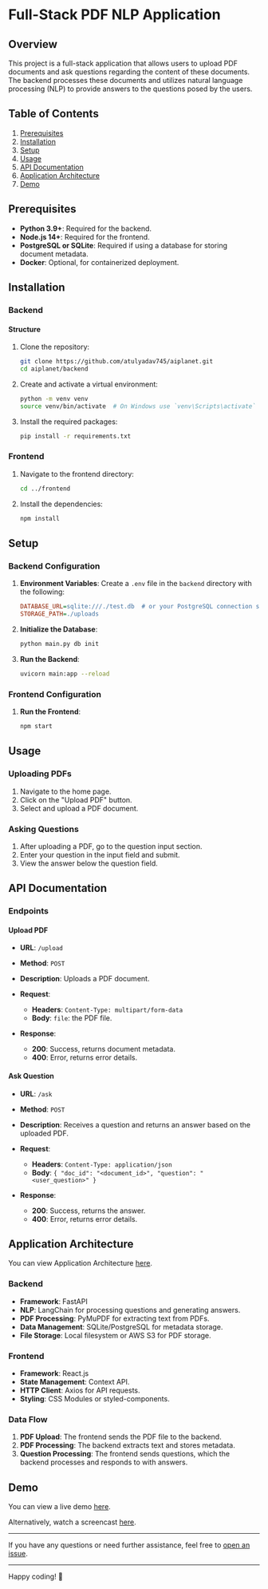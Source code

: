 # Full-Stack PDF NLP Application

## Overview

This project is a full-stack application that allows users to upload PDF documents and ask questions regarding the content of these documents. The backend processes these documents and utilizes natural language processing (NLP) to provide answers to the questions posed by the users.

## Table of Contents

1. [Prerequisites](#prerequisites)
2. [Installation](#installation)
3. [Setup](#setup)
4. [Usage](#usage)
5. [API Documentation](#api-documentation)
6. [Application Architecture](#application-architecture)
7. [Demo](#demo)

## Prerequisites

- **Python 3.9+**: Required for the backend.
- **Node.js 14+**: Required for the frontend.
- **PostgreSQL or SQLite**: Required if using a database for storing document metadata.
- **Docker**: Optional, for containerized deployment.


## Installation

### Backend
#### Structure

1. Clone the repository:

    ```sh
    git clone https://github.com/atulyadav745/aiplanet.git
    cd aiplanet/backend
    ```

2. Create and activate a virtual environment:

    ```sh
    python -m venv venv
    source venv/bin/activate  # On Windows use `venv\Scripts\activate`
    ```

3. Install the required packages:

    ```sh
    pip install -r requirements.txt
    ```

### Frontend

1. Navigate to the frontend directory:

    ```sh
    cd ../frontend
    ```

2. Install the dependencies:

    ```sh
    npm install
    ```

## Setup

### Backend Configuration

1. **Environment Variables**: Create a `.env` file in the `backend` directory with the following:

    ```ini
    DATABASE_URL=sqlite:///./test.db  # or your PostgreSQL connection string
    STORAGE_PATH=./uploads
    ```

2. **Initialize the Database**:

    ```sh
    python main.py db init
    ```

3. **Run the Backend**:

    ```sh
    uvicorn main:app --reload
    ```

### Frontend Configuration
1. **Run the Frontend**:

    ```sh
    npm start
    ```

## Usage

### Uploading PDFs

1. Navigate to the home page.
2. Click on the "Upload PDF" button.
3. Select and upload a PDF document.

### Asking Questions

1. After uploading a PDF, go to the question input section.
2. Enter your question in the input field and submit.
3. View the answer below the question field.

## API Documentation

### Endpoints

#### Upload PDF

- **URL**: `/upload`
- **Method**: `POST`
- **Description**: Uploads a PDF document.
- **Request**:
  - **Headers**: `Content-Type: multipart/form-data`
  - **Body**: `file`: the PDF file.

- **Response**:
  - **200**: Success, returns document metadata.
  - **400**: Error, returns error details.

#### Ask Question

- **URL**: `/ask`
- **Method**: `POST`
- **Description**: Receives a question and returns an answer based on the uploaded PDF.
- **Request**:
  - **Headers**: `Content-Type: application/json`
  - **Body**: `{ "doc_id": "<document_id>", "question": "<user_question>" }`

- **Response**:
  - **200**: Success, returns the answer.
  - **400**: Error, returns error details.

## Application Architecture
You can view Application Architecture [here](https://drive.google.com/file/d/1hIdGTj55QqRZbadh7jA8XIANSJcjlZXg/view?usp=sharing).

### Backend

- **Framework**: FastAPI
- **NLP**: LangChain for processing questions and generating answers.
- **PDF Processing**: PyMuPDF for extracting text from PDFs.
- **Data Management**: SQLite/PostgreSQL for metadata storage.
- **File Storage**: Local filesystem or AWS S3 for PDF storage.

### Frontend

- **Framework**: React.js
- **State Management**: Context API.
- **HTTP Client**: Axios for API requests.
- **Styling**: CSS Modules or styled-components.

### Data Flow

1. **PDF Upload**: The frontend sends the PDF file to the backend.
2. **PDF Processing**: The backend extracts text and stores metadata.
3. **Question Processing**: The frontend sends questions, which the backend processes and responds to with answers.

## Demo

You can view a live demo [here](https://aiplanet-ten.vercel.app/).

Alternatively, watch a screencast [here](https://drive.google.com/file/d/1AEbNJiZBQFbklivikyQZTO2M_4J6seuI/view?usp=sharing).

---

If you have any questions or need further assistance, feel free to [open an issue](https://github.com/your-repo/fullstack-pdf-nlp-app/issues).

---

Happy coding! 🎉
